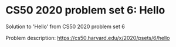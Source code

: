 # CS50 2020 problem set 6: Hello
Solution to 'Hello' from CS50 2020 problem set 6

Problem description: https://cs50.harvard.edu/x/2020/psets/6/hello

